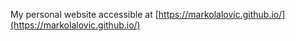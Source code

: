 My personal website accessible at [https://markolalovic.github.io/](https://markolalovic.github.io/)

